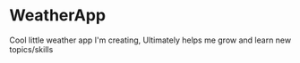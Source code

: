 # WeatherApp
Cool little weather app I'm creating, Ultimately helps me grow and learn new topics/skills
